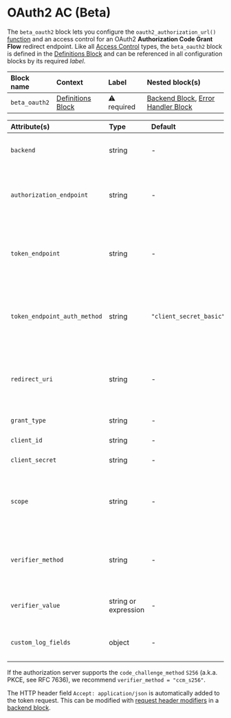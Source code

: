 # OAuth2 AC (Beta)

The `beta_oauth2` block lets you configure the `oauth2_authorization_url()` [function](#functions) and an access
control for an OAuth2 **Authorization Code Grant Flow** redirect endpoint.
Like all [Access Control](#access-control) types, the `beta_oauth2` block is defined in the [Definitions Block](#definitions-block) and can be referenced in all configuration blocks by its required _label_.

| Block name    | Context                                 | Label            | Nested block(s)                                                              |
|:--------------|:----------------------------------------|:-----------------|:-----------------------------------------------------------------------------|
| `beta_oauth2` | [Definitions Block](#definitions-block) | &#9888; required | [Backend Block](#backend-block), [Error Handler Block](#error-handler-block) |

| Attribute(s)                 | Type                 | Default                 | Description                                                            | Characteristic(s)                                                                                                                                                                                                                 | Example                                     |
|:-----------------------------|:---------------------|:------------------------|:-----------------------------------------------------------------------|:----------------------------------------------------------------------------------------------------------------------------------------------------------------------------------------------------------------------------------|:--------------------------------------------|
| `backend`                    | string               | -                       | [Backend Block Reference](#backend-block)                              | &#9888; Do not disable the peer certificate validation with `disable_certificate_validation = true`!                                                                                                                              | -                                           |
| `authorization_endpoint`     | string               | -                       | The authorization server endpoint URL used for authorization.          | &#9888; required                                                                                                                                                                                                                  | -                                           |
| `token_endpoint`             | string               | -                       | The authorization server endpoint URL used for requesting the token.   | &#9888; required                                                                                                                                                                                                                  | -                                           |
| `token_endpoint_auth_method` | string               | `"client_secret_basic"` | Defines the method to authenticate the client at the token endpoint.   | If set to `client_secret_post"`, the client credentials are transported in the request body. If set to `"client_secret_basic"`, the client credentials are transported via Basic Authentication.                                  | -                                           |
| `redirect_uri`               | string               | -                       | The Couper endpoint for receiving the authorization code.              | &#9888; required. Relative URL references are resolved against the origin of the current request URL. The origin can be changed with the [`accept_forwarded_url`](#settings-block) attribute if Couper is running behind a proxy. | -                                           |
| `grant_type`                 | string               | -                       | The grant type.                                                        | &#9888; required, to be set to: `"authorization_code"`                                                                                                                                                                            | `grant_type = "authorization_code"`         |
| `client_id`                  | string               | -                       | The client identifier.                                                 | &#9888; required                                                                                                                                                                                                                  | -                                           |
| `client_secret`              | string               | -                       | The client password.                                                   | &#9888; required.                                                                                                                                                                                                                 | -                                           |
| `scope`                      | string               | -                       | A space separated list of requested scope values for the access token. | -                                                                                                                                                                                                                                 | `scope = "read write"`                      |
| `verifier_method`            | string               | -                       | The method to verify the integrity of the authorization code flow      | &#9888; required, available values: `"ccm_s256"` (`code_challenge` parameter with `code_challenge_method` `S256`), `"state"` (`state` parameter)                                                                                  | `verifier_method = "ccm_s256"`              |
| `verifier_value`             | string or expression | -                       | The value of the (unhashed) verifier.                                  | &#9888; required; e.g. using cookie value created with [`oauth2_verifier()` function](#functions)                                                                                                                                 | `verifier_value = request.cookies.verifier` |
| `custom_log_fields`          | object               | -                       | Defines log fields for [Custom Logging](LOGS.md#custom-logging).       | &#9888; Inherited by nested blocks.                                                                                                                                                                                               | -                                           |

If the authorization server supports the `code_challenge_method` `S256` (a.k.a. PKCE, see RFC 7636), we recommend `verifier_method = "ccm_s256"`.

The HTTP header field `Accept: application/json` is automatically added to the token request. This can be modified with [request header modifiers](#request-header) in a [backend block](#backend-block).
